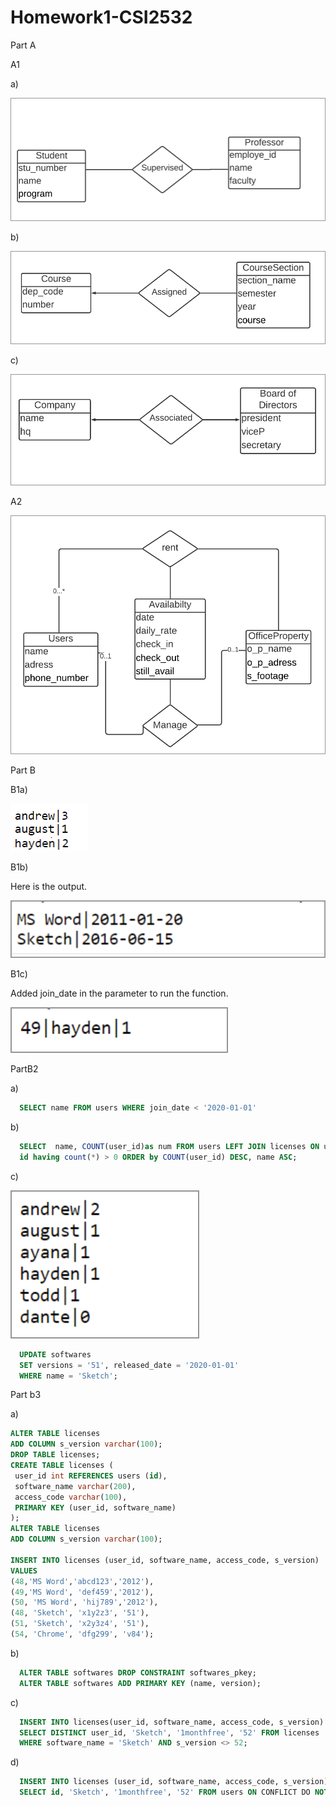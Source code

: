 # Homework1-CSI2532
Part A

A1

a)

![a1a](https://github.com/ddesl069/Homework1-CSI2532/blob/main/partA/a1a.png)

b)

![image a1b](https://github.com/ddesl069/Homework1-CSI2532/blob/main/partA/a1b.png)

c)

![image a1c](https://github.com/ddesl069/Homework1-CSI2532/blob/main/partA/a1c.png)

A2

![image a2](https://github.com/ddesl069/Homework1-CSI2532/blob/main/partA/a2.png)

Part B

B1a)

![image of b1a](https://github.com/ddesl069/Homework1-CSI2532/blob/main/partB/b1a.png)

B1b)

Here is the output.

![image of b1b](https://github.com/ddesl069/Homework1-CSI2532/blob/main/partB/b1b.png)


B1c)

Added join_date in the parameter to run the function.

![iamge of b1c](https://github.com/ddesl069/Homework1-CSI2532/blob/main/partB/b1c.png)

PartB2

a)

```sql 
  SELECT name FROM users WHERE join_date < '2020-01-01'
  ```
  
b)

```sql
  SELECT  name, COUNT(user_id)as num FROM users LEFT JOIN licenses ON users.id = licenses.user_id GROUP BY name, 
  id having count(*) > 0 ORDER by COUNT(user_id) DESC, name ASC;
  ```
  
c)

![iamge of b2c](https://github.com/ddesl069/Homework1-CSI2532/blob/main/partB/b2c.png)

```sql
  UPDATE softwares
  SET versions = '51', released_date = '2020-01-01'
  WHERE name = 'Sketch';
  ```
  
Part b3

a)

```sql
ALTER TABLE licenses
ADD COLUMN s_version varchar(100);
DROP TABLE licenses;
CREATE TABLE licenses (
 user_id int REFERENCES users (id),
 software_name varchar(200),
 access_code varchar(100),
 PRIMARY KEY (user_id, software_name)
);
ALTER TABLE licenses
ADD COLUMN s_version varchar(100);

INSERT INTO licenses (user_id, software_name, access_code, s_version)
VALUES 
(48,'MS Word','abcd123','2012'),
(49,'MS Word', 'def459','2012'),
(50, 'MS Word', 'hij789','2012'),
(48, 'Sketch', 'x1y2z3', '51'),
(51, 'Sketch', 'x2y3z4', '51'),
(54, 'Chrome', 'dfg299', 'v84');
```
b)

```sql
  ALTER TABLE softwares DROP CONSTRAINT softwares_pkey;
  ALTER TABLE softwares ADD PRIMARY KEY (name, version);
```

c)

```sql
  INSERT INTO licenses(user_id, software_name, access_code, s_version)
  SELECT DISTINCT user_id, 'Sketch', '1monthfree', '52' FROM licenses
  WHERE software_name = 'Sketch' AND s_version <> 52;
```
d)

```sql
  INSERT INTO licenses (user_id, software_name, access_code, s_version) 
  SELECT id, 'Sketch', '1monthfree', '52' FROM users ON CONFLICT DO NOTHING;
```
